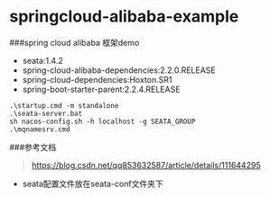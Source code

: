 # springcloud-alibaba-example
###spring cloud alibaba 框架demo

* seata:1.4.2
* spring-cloud-alibaba-dependencies:2.2.0.RELEASE
* spring-cloud-dependencies:Hoxton.SR1
* spring-boot-starter-parent:2.2.4.RELEASE

```
.\startup.cmd -m standalone
.\seata-server.bat 
sh nacos-config.sh -h localhost -g SEATA_GROUP
.\mqnamesrv.cmd
```


###参考文档
> https://blog.csdn.net/qq853632587/article/details/111644295

* seata配置文件放在seata-conf文件夹下
